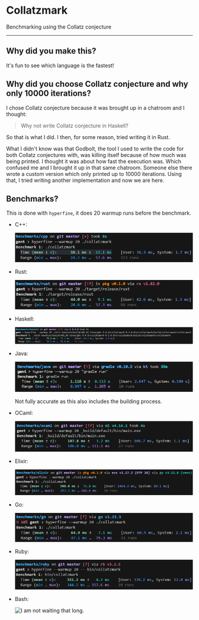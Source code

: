 # Collatzmark

Benchmarking using the Collatz conjecture

---

## Why did you make this?

It's fun to see which language is the fastest!

## Why did you choose Collatz conjecture and why only 10000 iterations?

I chose Collatz conjecture because it was brought up in a chatroom
and I thought:

> Why not write Collatz conjecture in Haskell?

So that is what I did. I then, for some reason, tried writing it
in Rust.

What I didn't know was that Godbolt, the tool I used to write
the code for both Collatz conjectures with, was killing itself
because of how much was being printed. I thought it was about
how fast the execution was. Which confused me and I brought it
up in that same chatroom. Someone else there wrote a custom
version which only printed up to 10000 iterations. Using that,
I tried writing another implementation and now we are here.

## Benchmarks?

This is done with `hyperfine`, it does 20 warmup runs before the benchmark.

- C++:
  
  ![Time (mean ± σ):      38.1 ms ±  13.1 ms](./assets/cpp.png)
- Rust:
  
  ![Time (mean ± σ):      44.0 ms ±   9.1 ms](./assets/rust.png)
- Haskell:
  
  ![Time (mean ± σ):      75.5 ms ±  11.7 ms](./assets/haskell.png)
- Java:
  
  ![Time (mean ± σ):      1.096 s ±  0.056 s](./assets/java.png)
  
  Not fully accurate as this also includes the building process.
- OCaml:
  
  ![Time (mean ± σ):     107.8 ms ±   1.2 ms](./assets/ocaml.png)
- Elixir:
  
  ![Time (mean ± σ):     508.0 ms ±  75.8 ms](./assets/elixir.png)
- Go:
  
  ![Time (mean ± σ):      64.9 ms ±   7.1 ms](./assets/go.png)
- Ruby:

  ![Time (mean ± σ):     351.2 ms ±   4.2 ms](./assets/ruby.png)
- Bash:
  
  ![I am *not* waiting that long.](https://media1.tenor.com/m/SRTerptFEwcAAAAd/homer-simpson.gif)
